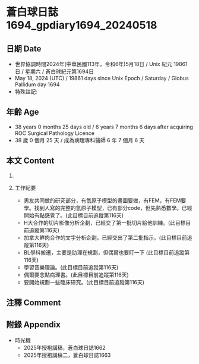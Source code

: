 [_metadata_:encoding]: - "utf-8"
[_metadata_:language]: - "zh-Hant-TW"
[_metadata_:fileformat]: - "markdown"
[_metadata_:MIME_type]: - "text/plain"
[_metadata_:markdown_version]: - "commonmark version 0.30"
[_metadata_:markdown_spec]: - "https://spec.commonmark.org/0.30/"

# 蒼白球日誌1694_gpdiary1694_20240518 #

## 日期 Date ##

* 世界協調時間2024年(中華民國113年，令和6年)5月18日 / Unix 紀元 19861 日 / 星期六 / 蒼白球紀元第1694日
* May 18, 2024 (UTC) / 19861 days since Unix Epoch / Saturday / Globus Pallidum day 1694
* 特殊註記:

## 年齡 Age ##

* 38 years 0 months 25 days old / 6 years 7 months 6 days after acquiring ROC Surgical Pathology Licence
* 38 歲 0 個月 25 天 / 成為病理專科醫師 6 年 7 個月 6 天

## 本文 Content ##

1. 

2. 工作紀要

    - 男友共同做的研究部分，有氫原子模型的畫圖要做，有FEM，有FEM要學。找到人寫的完整的氫原子模型，已有部分code，但先熟悉數學。已經開始有點感覺了。(此目標目前追蹤第116天)
    - H大合作的切片影像分析企劃，已經交了第一批切片給他訓練。(此目標目前追蹤第116天)
    - 加拿大鮮肉合作的文字分析企劃，已經交出了第二批指示。(此目標目前追蹤第116天)
    - BL學科搬遷，主要是助理在規劃，但偶爾也要盯一下 (此目標目前追蹤第116天)
    - 學習音樂理論。(此目標目前追蹤第116天)
    - 偶爾要念點病理書。(此目標目前追蹤第116天)
    - 要開始規劃一些臨床研究。(此目標目前追蹤第116天)

## 注釋 Comment ##


## 附錄 Appendix ##

* 時光機
    - 2025年授袍講稿，蒼白球日誌1662
    - 2025年授袍講稿二，蒼白球日誌1663
